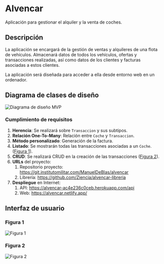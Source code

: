 # Alvencar

Aplicación para gestionar el alquiler y la venta de coches.

## Descripción

La aplicación se encargará de la gestión de ventas y alquileres de una flota de vehículos. Almacenará datos de todos los vehículos, ofertas y transacciones realizadas, así como datos de los clientes y facturas asociadas a estos clientes.

La aplicación será diseñada para acceder a ella desde entorno web en un ordenador.

## Diagrama de clases de diseño

![Diagrama de diseño MVP](https://git.institutomilitar.com/ManuelDeBlas/alvencar/-/wikis/img/20250303_diagrama_clases_alvencar.png)

### Cumplimiento de requisitos

1. **Herencia**: Se realizará sobre `Transaccion` y sus subtipos.
2. **Relación One-To-Many**: Relación entre `Coche` y `Transaccion`.
3. **Método personalizado**: Generación de la factura.
4. **Listado**: Se mostrarán todas las transacciones asociadas a un `Coche`. ([Figura 1](#figura-1)).
5. **CRUD**: Se realizará CRUD en la creación de las transacciones ([Figura 2](#figura-2)).
6. **URLs** del proyecto:
   1. Repositorio proyecto: <https://git.institutomilitar.com/ManuelDeBlas/alvencar>
   2. Librería: <https://github.com/Ziencia/alvencar-libreria>
7. **Despliegue** en Internet:
   1. API: https://alvencar-ac4e236c0ceb.herokuapp.com/api
   2. Web: https://alvencar.netlify.app/

## Interfaz de usuario

### Figura 1

![Figura 1](https://git.institutomilitar.com/ManuelDeBlas/alvencar/-/wikis/img/20250303_interfaz_listado.png)

### Figura 2

![Figura 2](https://git.institutomilitar.com/ManuelDeBlas/alvencar/-/wikis/img/20250304_interfaz_2.png)
